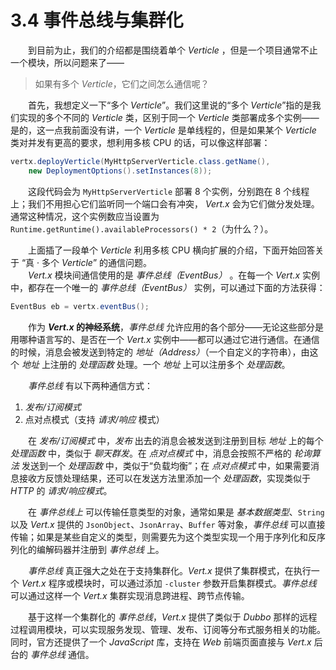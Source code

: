 # 3.4 事件总线与集群化

&emsp;&emsp;到目前为止，我们的介绍都是围绕着单个 *Verticle* ，但是一个项目通常不止一个模块，所以问题来了——

> 如果有多个 *Verticle*，它们之间怎么通信呢？

&emsp;&emsp;首先，我想定义一下“多个 *Verticle*”。我们这里说的“多个 *Verticle*”指的是我们实现的多个不同的 *Verticle* 类，区别于同一个 *Verticle* 类部署成多个实例——是的，这一点我前面没有讲，一个 *Verticle* 是单线程的，但是如果某个 *Verticle* 类对并发有更高的要求，想利用多核 CPU 的话，可以像这样部署：

```java
vertx.deployVerticle(MyHttpServerVerticle.class.getName(), 
    new DeploymentOptions().setInstances(8));
```
&emsp;&emsp;这段代码会为 `MyHttpServerVerticle` 部署 8 个实例，分别跑在 8 个线程上；我们不用担心它们监听同一个端口会有冲突， *Vert.x* 会为它们做分发处理。通常这种情况，这个实例数应当设置为 `Runtime.getRuntime().availableProcessors() * 2`（为什么？）。

&emsp;&emsp;上面插了一段单个 *Verticle* 利用多核 CPU 横向扩展的介绍，下面开始回答关于 “真 · 多个 *Verticle*” 的通信问题。  
&emsp;&emsp;*Vert.x* 模块间通信使用的是 *事件总线（EventBus）* 。在每一个 *Vert.x* 实例中，都存在一个唯一的 *事件总线（EventBus）* 实例，可以通过下面的方法获得：
```java
EventBus eb = vertx.eventBus();
```
&emsp;&emsp;作为 ***Vert.x* 的神经系统**，*事件总线* 允许应用的各个部分——无论这些部分是用哪种语言写的、是否在一个 *Vert.x* 实例中——都可以通过它进行通信。在通信的时候，消息会被发送到特定的 *地址（Address）*（一个自定义的字符串），由这个 *地址* 上注册的 *处理函数* 处理。一个 *地址* 上可以注册多个 *处理函数*。

&emsp;&emsp;*事件总线* 有以下两种通信方式：

1. *发布/订阅模式*
2. 点对点模式（支持 *请求/响应* 模式）

&emsp;&emsp;在 *发布/订阅模式* 中，*发布* 出去的消息会被发送到注册到目标 *地址* 上的每个 *处理函数* 中，类似于 *聊天群发*。在 *点对点模式* 中，消息会按照不严格的 *轮询算法* 发送到一个 *处理函数* 中，类似于“负载均衡”；在 *点对点模式* 中，如果需要消息接收方反馈处理结果，还可以在发送方法里添加一个 *处理函数*，实现类似于 *HTTP* 的 *请求/响应模式*。

&emsp;&emsp;在 *事件总线上* 可以传输任意类型的对象，通常如果是 *基本数据类型*、`String` 以及 *Vert.x* 提供的 `JsonObject`、`JsonArray`、`Buffer` 等对象，*事件总线* 可以直接传输；如果是某些自定义的类型，则需要先为这个类型实现一个用于序列化和反序列化的编解码器并注册到 *事件总线* 上。

&emsp;&emsp;*事件总线* 真正强大之处在于支持集群化。*Vert.x* 提供了集群模式，在执行一个 *Vert.x* 程序或模块时，可以通过添加 `-cluster` 参数开启集群模式。*事件总线* 可以通过这样一个 *Vert.x* 集群实现消息跨进程、跨节点传输。

&emsp;&emsp;基于这样一个集群化的 *事件总线*，*Vert.x* 提供了类似于 *Dubbo* 那样的远程过程调用模块，可以实现服务发现、管理、发布、订阅等分布式服务相关的功能。同时，官方还提供了一个 *JavaScript* 库，支持在 *Web* 前端页面直接与 *Vert.x* 后台的 *事件总线* 通信。